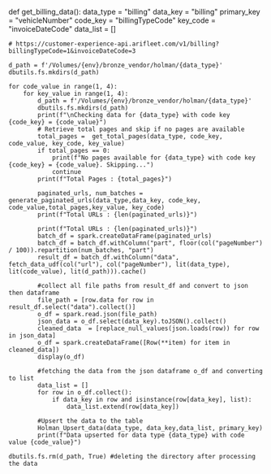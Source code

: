 def get_billing_data():
    data_type = "billing"
    data_key = "billing"
    primary_key = "vehicleNumber"
    code_key = "billingTypeCode"
    key_code = "invoiceDateCode"
    data_list = []
    
    # https://customer-experience-api.arifleet.com/v1/billing?billingTypeCode=1&invoiceDateCode=3

    d_path = f'/Volumes/{env}/bronze_vendor/holman/{data_type}'
    dbutils.fs.mkdirs(d_path)

    for code_value in range(1, 4):
        for key_value in range(1, 4):
            d_path = f'/Volumes/{env}/bronze_vendor/holman/{data_type}'
            dbutils.fs.mkdirs(d_path)
            print(f"\nChecking data for {data_type} with code key {code_key} = {code_value}")
            # Retrieve total pages and skip if no pages are available
            total_pages =  get_total_pages(data_type, code_key, code_value, key_code, key_value)
            if total_pages == 0:
                print(f"No pages available for {data_type} with code key {code_key} = {code_value}. Skipping...")
                continue
            print(f"Total Pages : {total_pages}")

            paginated_urls, num_batches = generate_paginated_urls(data_type,data_key, code_key, code_value,total_pages,key_value, key_code)
            print(f"Total URLs : {len(paginated_urls)}")

            print(f"Total URLs : {len(paginated_urls)}")
            batch_df = spark.createDataFrame(paginated_urls)
            batch_df = batch_df.withColumn("part", floor(col("pageNumber") / 100)).repartition(num_batches, "part")
            result_df = batch_df.withColumn("data", fetch_data_udf(col("url"), col("pageNumber"), lit(data_type), lit(code_value), lit(d_path))).cache()

            #collect all file paths from result_df and convert to json then dataframe
            file_path = [row.data for row in result_df.select("data").collect()]
            o_df = spark.read.json(file_path)
            json_data = o_df.select(data_key).toJSON().collect()
            cleaned_data  = [replace_null_values(json.loads(row)) for row in json_data]
            o_df = spark.createDataFrame([Row(**item) for item in cleaned_data])
            display(o_df)

            #fetching the data from the json dataframe o_df and converting to list
            data_list = []
            for row in o_df.collect():
                if data_key in row and isinstance(row[data_key], list):
                    data_list.extend(row[data_key])

            #Upsert the data to the table
            Holman_Upsert_data(data_type, data_key,data_list, primary_key)
            print(f"Data upserted for data type {data_type} with code value {code_value}")

    dbutils.fs.rm(d_path, True) #deleting the directory after processing the data
